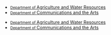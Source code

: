 <ul class="au-keyword-list au-link-list">
	<li>
		<a href="#">
			<small class="au-keyword-list__small">Department of </small>Agriculture and Water Resources
		</a>
	</li>
	<li>
		<a href="#">
			<small class="au-keyword-list__small">Department of </small>Communications and the Arts
		</a>
	</li>
</ul>


<div class="au-body au-body--dark">
  <ul class="au-keyword-list au-keyword-list--dark au-link-list">
  	<li>
  		<a href="#">
  			<small class="au-keyword-list__small">Department of </small>Agriculture and Water Resources
  		</a>
  	</li>
  	<li>
  		<a href="#">
  			<small class="au-keyword-list__small">Department of </small>Communications and the Arts
  		</a>
  	</li>
  </ul>
</div>

